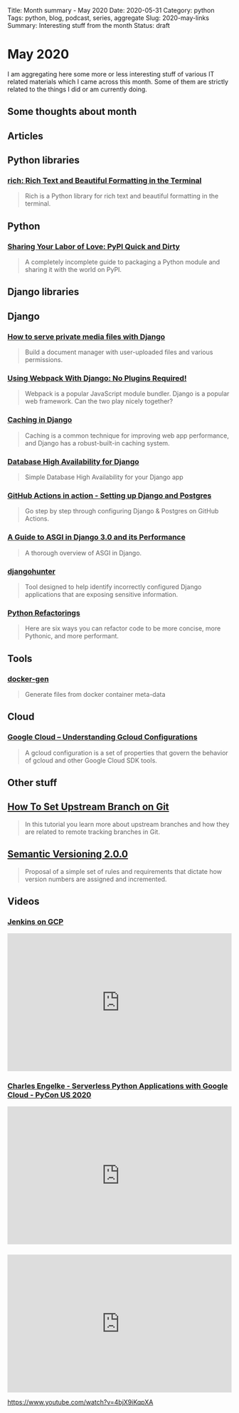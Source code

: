 Title: Month summary - May 2020
Date: 2020-05-31
Category: python
Tags: python, blog, podcast, series, aggregate
Slug: 2020-may-links
Summary: Interesting stuff from the month
Status: draft


# May 2020

I am aggregating here some more or less interesting stuff of various IT related materials which I came across this month.
Some of them are strictly related to the things I did or am currently doing.

## Some thoughts about month

## Articles

## Python libraries

### [rich: Rich Text and Beautiful Formatting in the Terminal](https://github.com/willmcgugan/rich)

> Rich is a Python library for rich text and beautiful formatting in the terminal.

## Python

### [Sharing Your Labor of Love: PyPI Quick and Dirty](https://hynek.me/articles/sharing-your-labor-of-love-pypi-quick-and-dirty/)

> A completely incomplete guide to packaging a Python module and sharing it with the world on PyPI.


## Django libraries

## Django

### [How to serve private media files with Django](https://hamsterdam.me/post/how-to-serve-private-media-files-with-django)

> Build a document manager with user-uploaded files and various permissions.


### [Using Webpack With Django: No Plugins Required!](https://pascalw.me/blog/2020/04/19/webpack-django.html)

> Webpack is a popular JavaScript module bundler. Django is a popular web framework. Can the two play nicely together?


### [Caching in Django](https://testdriven.io/blog/django-caching/)

> Caching is a common technique for improving web app performance, and Django has a robust-built-in caching system.


### [Database High Availability for Django](https://n3tc4t.com/posts/simple-dbha-for-django-app/)

> Simple Database High Availability for your Django app


### [GitHub Actions in action - Setting up Django and Postgres](https://hacksoft.blog/github-actions-in-action-setting-up-django-and-postgres)

> Go step by step through configuring Django & Postgres on GitHub Actions.


### [A Guide to ASGI in Django 3.0 and its Performance ](https://arunrocks.com/a-guide-to-asgi-in-django-30-and-its-performance)

> A thorough overview of ASGI in Django.


### [djangohunter](https://github.com/hackatnow/djangohunter)

> Tool designed to help identify incorrectly configured Django applications that are exposing sensitive information.


### [Python Refactorings](https://sourcery.ai/blog/explaining-refactorings-1/)

> Here are six ways you can refactor code to be more concise, more Pythonic, and more performant.



## Tools

### [docker-gen](https://github.com/jwilder/docker-gen)

> Generate files from docker container meta-data

## Cloud

### [Google Cloud – Understanding Gcloud Configurations](https://www.jhanley.com/google-cloud-understanding-gcloud-configurations/)

> A gcloud configuration is a set of properties that govern the behavior of gcloud and other Google Cloud SDK tools.


## Other stuff

## [How To Set Upstream Branch on Git](https://devconnected.com/how-to-set-upstream-branch-on-git/)

> In this tutorial you learn more about upstream branches and how they are related to remote tracking branches in Git.

## [Semantic Versioning 2.0.0](https://semver.org/)

> Proposal of a simple set of rules and requirements that dictate how version numbers are assigned and incremented. 


## Videos


### [Jenkins on GCP](https://www.youtube.com/watch?v=I8B65trrrEA)
<div class="videoWrapper" style="height:0; padding-bottom:56.25%; padding-top:25px; position:relative" height="0">
    <iframe style="position:absolute; top:0; width:100%" height="100%" width="100%"' src="https://www.youtube.com/embed/I8B65trrrEA" frameborder="0" allow="accelerometer; autoplay; encrypted-media; gyroscope; picture-in-picture" allowfullscreen></iframe>
</div>


### [Charles Engelke - Serverless Python Applications with Google Cloud - PyCon US 2020](https://www.youtube.com/watch?v=4bjX9iKqpXA)
<div class="videoWrapper" style="height:0; padding-bottom:56.25%; padding-top:25px; position:relative" height="0">
    <iframe style="position:absolute; top:0; width:100%" height="100%" width="100%"' src="https://www.youtube.com/embed/4bjX9iKqpXA" frameborder="0" allow="accelerometer; autoplay; encrypted-media; gyroscope; picture-in-picture" allowfullscreen></iframe>
</div>




### [](https://www.youtube.com/watch?v=VIDEO_ID)
<div class="videoWrapper" style="height:0; padding-bottom:56.25%; padding-top:25px; position:relative" height="0">
    <iframe style="position:absolute; top:0; width:100%" height="100%" width="100%"' src="https://www.youtube.com/embed/VIDEO_ID" frameborder="0" allow="accelerometer; autoplay; encrypted-media; gyroscope; picture-in-picture" allowfullscreen></iframe>
</div>






https://www.youtube.com/watch?v=4bjX9iKqpXA